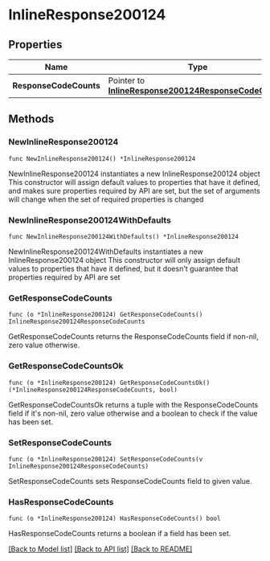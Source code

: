 # InlineResponse200124

## Properties

Name | Type | Description | Notes
------------ | ------------- | ------------- | -------------
**ResponseCodeCounts** | Pointer to [**InlineResponse200124ResponseCodeCounts**](InlineResponse200124ResponseCodeCounts.md) |  | [optional] 

## Methods

### NewInlineResponse200124

`func NewInlineResponse200124() *InlineResponse200124`

NewInlineResponse200124 instantiates a new InlineResponse200124 object
This constructor will assign default values to properties that have it defined,
and makes sure properties required by API are set, but the set of arguments
will change when the set of required properties is changed

### NewInlineResponse200124WithDefaults

`func NewInlineResponse200124WithDefaults() *InlineResponse200124`

NewInlineResponse200124WithDefaults instantiates a new InlineResponse200124 object
This constructor will only assign default values to properties that have it defined,
but it doesn't guarantee that properties required by API are set

### GetResponseCodeCounts

`func (o *InlineResponse200124) GetResponseCodeCounts() InlineResponse200124ResponseCodeCounts`

GetResponseCodeCounts returns the ResponseCodeCounts field if non-nil, zero value otherwise.

### GetResponseCodeCountsOk

`func (o *InlineResponse200124) GetResponseCodeCountsOk() (*InlineResponse200124ResponseCodeCounts, bool)`

GetResponseCodeCountsOk returns a tuple with the ResponseCodeCounts field if it's non-nil, zero value otherwise
and a boolean to check if the value has been set.

### SetResponseCodeCounts

`func (o *InlineResponse200124) SetResponseCodeCounts(v InlineResponse200124ResponseCodeCounts)`

SetResponseCodeCounts sets ResponseCodeCounts field to given value.

### HasResponseCodeCounts

`func (o *InlineResponse200124) HasResponseCodeCounts() bool`

HasResponseCodeCounts returns a boolean if a field has been set.


[[Back to Model list]](../README.md#documentation-for-models) [[Back to API list]](../README.md#documentation-for-api-endpoints) [[Back to README]](../README.md)


